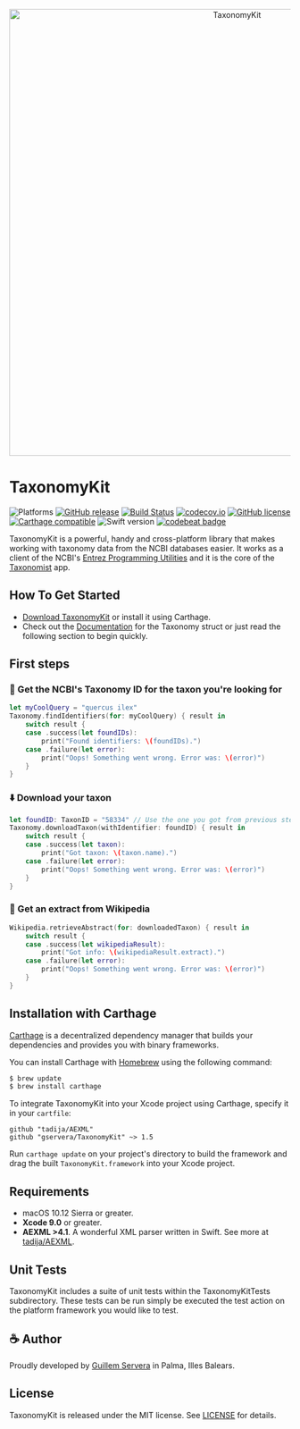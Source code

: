 <p align="center" >
  <img src="https://gservera.com/apps/taxonomist/gh_banner.svg" width="800" alt="TaxonomyKit" title="TaxonomyKit">
</p>

# TaxonomyKit 

![Platforms](https://img.shields.io/badge/platforms-ios%20%7C%20osx%20%7C%20watchos%20%7C%20tvos-blue.svg)
[![GitHub release](https://img.shields.io/github/release/gservera/taxonomykit.svg)](https://github.com/gservera/TaxonomyKit/releases) 
[![Build Status](https://travis-ci.org/gservera/TaxonomyKit.svg?branch=master)](https://travis-ci.org/gservera/TaxonomyKit) 
[![codecov.io](https://codecov.io/github/gservera/TaxonomyKit/coverage.svg?branch=master)](https://codecov.io/github/gservera/TaxonomyKit?branch=master)
[![GitHub license](https://img.shields.io/badge/license-MIT-lightgrey.svg)](https://raw.githubusercontent.com/gservera/TaxonomyKit/master/LICENSE.md) 
[![Carthage compatible](https://img.shields.io/badge/Carthage-compatible-4BC51D.svg?style=flat)](https://github.com/Carthage/Carthage)
![Swift version](https://img.shields.io/badge/swift-4-orange.svg)
[![codebeat badge](https://codebeat.co/badges/0a40e0c1-5100-4b9e-9b0c-b2b08c011eb9)](https://codebeat.co/projects/github-com-gservera-taxonomykit-master)

TaxonomyKit is a powerful, handy and cross-platform library that makes working with taxonomy data from the NCBI databases easier. It works as a client of the NCBI's [Entrez Programming Utilities](https://eutils.ncbi.nlm.nih.gov) and it is the core of the [Taxonomist](https://gservera.com/apps/taxonomist/) app.


## How To Get Started

- [Download TaxonomyKit](https://github.com/gservera/TaxonomyKit/archive/master.zip) or install it using Carthage.
- Check out the [Documentation](https://gservera.com/docs/TaxonomyKit/) for the Taxonomy struct or just read the following section to begin quickly.


## First steps

### 🔭 Get the NCBI's Taxonomy ID for the taxon you're looking for

```swift
let myCoolQuery = "quercus ilex"
Taxonomy.findIdentifiers(for: myCoolQuery) { result in
    switch result {
    case .success(let foundIDs):
        print("Found identifiers: \(foundIDs).")
    case .failure(let error):
        print("Oops! Something went wrong. Error was: \(error)")
    }
}
```

### ⬇️ Download your taxon

```swift
let foundID: TaxonID = "58334" // Use the one you got from previous step.
Taxonomy.downloadTaxon(withIdentifier: foundID) { result in
    switch result {
    case .success(let taxon):
        print("Got taxon: \(taxon.name).")
    case .failure(let error):
        print("Oops! Something went wrong. Error was: \(error)")
    }
}
```

### 📖 Get an extract from Wikipedia

```swift
Wikipedia.retrieveAbstract(for: downloadedTaxon) { result in
    switch result {
    case .success(let wikipediaResult):
        print("Got info: \(wikipediaResult.extract).")
    case .failure(let error):
        print("Oops! Something went wrong. Error was: \(error)")
    }
}
```

## Installation with Carthage

[Carthage](https://github.com/Carthage/Carthage) is a decentralized dependency manager that builds your dependencies and provides you with binary frameworks.

You can install Carthage with [Homebrew](http://brew.sh/) using the following command:

```bash
$ brew update
$ brew install carthage
```

To integrate TaxonomyKit into your Xcode project using Carthage, specify it in your `cartfile`:

```ogdl
github "tadija/AEXML"
github "gservera/TaxonomyKit" ~> 1.5
```

Run `carthage update` on your project's directory to build the framework and drag the built `TaxonomyKit.framework` into your Xcode project.

## Requirements

* macOS 10.12 Sierra or greater.
* **Xcode 9.0** or greater.
* **AEXML >4.1**. A wonderful XML parser written in Swift. See more at [tadija/AEXML](https://github.com/tadija/AEXML).

## Unit Tests

TaxonomyKit includes a suite of unit tests within the TaxonomyKitTests subdirectory. These tests can be run simply be executed the test action on the platform framework you would like to test.

## ☕️ Author

Proudly developed by [Guillem Servera](https://gservera.com) in Palma, Illes Balears.

## License

TaxonomyKit is released under the MIT license. See [LICENSE](https://github.com/gservera/TaxonomyKit/blob/master/LICENSE.md) for details.
